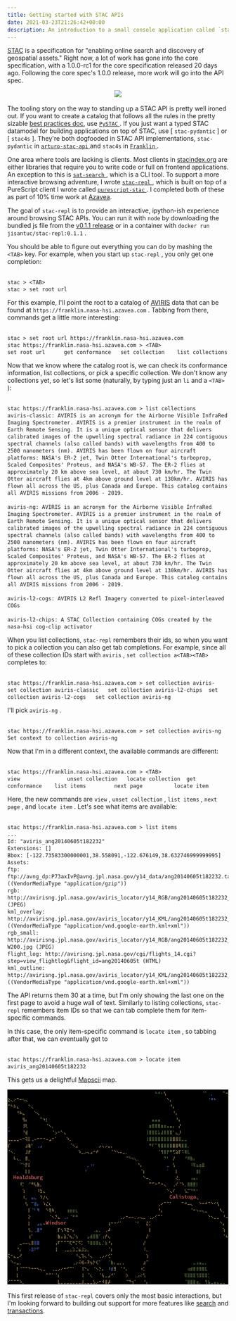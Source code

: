 ```yaml
---
title: Getting started with STAC APIs
date: 2021-03-23T21:26:42+00:00
description: An introduction to a small console application called `stac-repl` for browsing STAC APIs.
---
```


[STAC] is a specification for "enabling online search and discovery of geospatial assets."
Right now, a lot of work has gone into the core specification, with a 1.0.0-rc1 for the
core specification released 20 days ago. Following the core spec's 1.0.0 release, more
work will go into the API spec.

<center><img src="https://stacspec.org/images/logo/STAC-04.png" width=200/></center>

The tooling story on the way to standing up a STAC API is pretty well ironed out. If you want to create
a catalog that follows all the rules in the pretty sizable
[best practices doc], use [ `PySTAC` ]. If you just want a typed STAC datamodel for building
applications on top of STAC, use [ `stac-pydantic` ] or [ `stac4s` ]. They're both dogfooded
in STAC API implementations, `stac-pydantic` in [ `arturo-stac-api` ] and `stac4s` in [ `Franklin` ].

One area where tools are lacking is clients. Most clients in [stacindex.org] are either libraries
that require you to write code or full on frontend applications. An exception to this
is [ `sat-search` ] , which is a CLI tool.
To support a more interactive browsing adventure, I wrote [ `stac-repl` ], which is built on top
of a PureScript client I wrote called [ `purescript-stac` ].
I completed both of these as part of 10% time work at [Azavea].

The goal of `stac-repl` is to provide an interactive, ipython-ish experience around browsing
STAC APIs. You can run it with `node` by downloading the bundled js file from the [v0.1.1 release] or
in a container with `docker run jisantuc/stac-repl:0.1.1` .

You should be able to figure out everything you can do by mashing the `<TAB>` key. For example, 
when you start up `stac-repl` , you only get one completion:

``` 

stac > <TAB>
stac > set root url
```

For this example, I'll point the root to a catalog of [AVIRIS] data that can be found
at `https://franklin.nasa-hsi.azavea.com` . Tabbing from there, 
commands get a little more interesting:

``` 

stac > set root url https://franklin.nasa-hsi.azavea.com
stac https://franklin.nasa-hsi.azavea.com > <TAB>
set root url      get conformance   set collection    list collections
```

Now that we know where the catalog root is, we can check its conformance information, list collections, 
or pick a specific collection. We don't know any collections yet, so let's list some (naturally, by typing
just an `li` and a `<TAB>` ):

``` 

stac https://franklin.nasa-hsi.azavea.com > list collections
aviris-classic: AVIRIS is an acronym for the Airborne Visible InfraRed Imaging Spectrometer. AVIRIS is a premier instrument in the realm of Earth Remote Sensing. It is a unique optical sensor that delivers calibrated images of the upwelling spectral radiance in 224 contiguous spectral channels (also called bands) with wavelengths from 400 to 2500 nanometers (nm). AVIRIS has been flown on four aircraft platforms: NASA's ER-2 jet, Twin Otter International's turboprop, Scaled Composites' Proteus, and NASA's WB-57. The ER-2 flies at approximately 20 km above sea level, at about 730 km/hr. The Twin Otter aircraft flies at 4km above ground level at 130km/hr. AVIRIS has flown all across the US, plus Canada and Europe. This catalog contains all AVIRIS missions from 2006 - 2019.

aviris-ng: AVIRIS is an acronym for the Airborne Visible InfraRed Imaging Spectrometer. AVIRIS is a premier instrument in the realm of Earth Remote Sensing. It is a unique optical sensor that delivers calibrated images of the upwelling spectral radiance in 224 contiguous spectral channels (also called bands) with wavelengths from 400 to 2500 nanometers (nm). AVIRIS has been flown on four aircraft platforms: NASA's ER-2 jet, Twin Otter International's turboprop, Scaled Composites' Proteus, and NASA's WB-57. The ER-2 flies at approximately 20 km above sea level, at about 730 km/hr. The Twin Otter aircraft flies at 4km above ground level at 130km/hr. AVIRIS has flown all across the US, plus Canada and Europe. This catalog contains all AVIRIS missions from 2006 - 2019.

aviris-l2-cogs: AVIRIS L2 Refl Imagery converted to pixel-interleaved COGs

aviris-l2-chips: A STAC Collection containing COGs created by the nasa-hsi cog-clip activator
```

When you list collections, `stac-repl` remembers their ids, so when you want
to pick a collection you can also get tab completions. For example, since all of these collection IDs start with
`aviris` , `set collection a<TAB><TAB>` completes to:

``` 

stac https://franklin.nasa-hsi.azavea.com > set collection aviris-
set collection aviris-classic   set collection aviris-l2-chips  set collection aviris-l2-cogs   set collection aviris-ng
```

I'll pick `aviris-ng` .

``` 

stac https://franklin.nasa-hsi.azavea.com > set collection aviris-ng
Set context to collection aviris-ng
```

Now that I'm in a different context, the available commands are different:

``` 

stac https://franklin.nasa-hsi.azavea.com > <TAB>
view               unset collection   locate collection  get conformance    list items         next page          locate item
```

Here, the new commands are `view` , `unset collection` , `list items` , `next page` , and `locate item` . Let's see what items are available:

``` 

stac https://franklin.nasa-hsi.azavea.com > list items
...
Id: "aviris_ang20140605t182232"
Extensions: []
Bbox: [-122.73583300000001,38.558091,-122.676149,38.632746999999995]
Assets:
ftp: ftp://avng_dp:P73axIvP@avng.jpl.nasa.gov/y14_data/ang20140605t182232.tar.gz ((VendorMediaType "application/gzip"))
rgb: http://avirisng.jpl.nasa.gov/aviris_locator/y14_RGB/ang20140605t182232_RGB.jpeg (JPEG)
kml_overlay: http://avirisng.jpl.nasa.gov/aviris_locator/y14_KML/ang20140605t182232_overlay_KML.kml ((VendorMediaType "application/vnd.google-earth.kml+xml"))
rgb_small: http://avirisng.jpl.nasa.gov/aviris_locator/y14_RGB/ang20140605t182232_RGB-W200.jpg (JPEG)
flight_log: http://avirisng.jpl.nasa.gov/cgi/flights_14.cgi?step=view_flightlog&flight_id=ang20140605t (HTML)
kml_outline: http://avirisng.jpl.nasa.gov/aviris_locator/y14_KML/ang20140605t182232_outline_KML.kml ((VendorMediaType "application/vnd.google-earth.kml+xml"))
```

The API returns them 30 at a time, but I'm only showing the last one on the first page to avoid a huge wall of text.
Similarly to listing collections, `stac-repl` remembers item IDs so that we can tab complete them for item-specific
commands.

In this case, the only item-specific command is `locate item` , so tabbing after that, we can eventually get to

``` 

stac https://franklin.nasa-hsi.azavea.com > locate item aviris_ang20140605t182232
```

This gets us a delightful [Mapscii] map.

![](./mapscii-map.png)

This first release of `stac-repl` covers only the most basic interactions, but I'm looking forward to building
out support for more features like [search] and [transactions].

[ `PySTAC` ]: https://github.com/stac-utils/pystac
[ `stac-repl` ]: https://github.com/jisantuc/stac-repl
[best practices doc]: https://github.com/radiantearth/stac-spec/blob/master/best-practices.md
[ `arturo-stac-api` ]: https://github.com/stac-utils/arturo-stac-api
[ `Franklin` ]: https://azavea.github.io/franklin/
[ `purescript-stac` ]: https://github.com/jisantuc/purescript-stac
[v0.1.1 release]: https://github.com/jisantuc/stac-repl/releases/tag/v0.1.1
[AVIRIS]: https://aviris.jpl.nasa.gov/
[Mapscii]: https://github.com/rastapasta/mapscii/
[search]: https://github.com/radiantearth/stac-api-spec/tree/v1.0.0-beta.1/item-search
[transactions]: https://github.com/radiantearth/stac-api-spec/tree/v1.0.0-beta.1/ogcapi-features/extensions/transaction
[stacindex.org]: https://stacindex.org/ecosystem?category=Client
[ `sat-search` ]: https://github.com/sat-utils/sat-search
[Azavea]: https://www.azavea.com/
[STAC]: https://stacspec.org/

